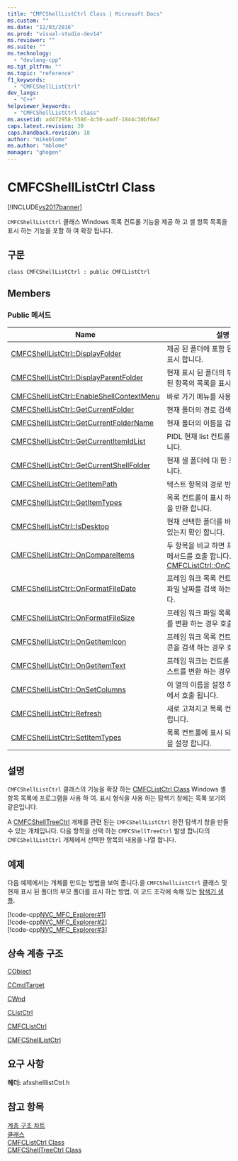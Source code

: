 ```yaml
---
title: "CMFCShellListCtrl Class | Microsoft Docs"
ms.custom: ""
ms.date: "12/03/2016"
ms.prod: "visual-studio-dev14"
ms.reviewer: ""
ms.suite: ""
ms.technology: 
  - "devlang-cpp"
ms.tgt_pltfrm: ""
ms.topic: "reference"
f1_keywords: 
  - "CMFCShellListCtrl"
dev_langs: 
  - "C++"
helpviewer_keywords: 
  - "CMFCShellListCtrl class"
ms.assetid: ad472958-5586-4c50-aadf-1844c30bf6e7
caps.latest.revision: 30
caps.handback.revision: 18
author: "mikeblome"
ms.author: "mblome"
manager: "ghogen"
---
```

# CMFCShellListCtrl Class
[!INCLUDE[vs2017banner](../../assembler/inline/includes/vs2017banner.md)]

`CMFCShellListCtrl` 클래스 Windows 목록 컨트롤 기능을 제공 하 고 셸 항목 목록을 표시 하는 기능을 포함 하 여 확장 됩니다.  
  
## 구문  
  
```  
class CMFCShellListCtrl : public CMFCListCtrl  
```  
  
## Members  
  
### Public 메서드  
  
|Name|설명|  
|----------|--------|  
|[CMFCShellListCtrl::DisplayFolder](../Topic/CMFCShellListCtrl::DisplayFolder.md)|제공 된 폴더에 포함 된 항목의 목록을 표시 합니다.|  
|[CMFCShellListCtrl::DisplayParentFolder](../Topic/CMFCShellListCtrl::DisplayParentFolder.md)|현재 표시 된 폴더의 부모 폴더에 포함 된 항목의 목록을 표시 합니다.|  
|[CMFCShellListCtrl::EnableShellContextMenu](../Topic/CMFCShellListCtrl::EnableShellContextMenu.md)|바로 가기 메뉴를 사용할 수 있거나.|  
|[CMFCShellListCtrl::GetCurrentFolder](../Topic/CMFCShellListCtrl::GetCurrentFolder.md)|현재 폴더의 경로 검색합니다.|  
|[CMFCShellListCtrl::GetCurrentFolderName](../Topic/CMFCShellListCtrl::GetCurrentFolderName.md)|현재 폴더의 이름을 검색합니다.|  
|[CMFCShellListCtrl::GetCurrentItemIdList](../Topic/CMFCShellListCtrl::GetCurrentItemIdList.md)|PIDL 현재 list 컨트롤 항목을 반환합니다.|  
|[CMFCShellListCtrl::GetCurrentShellFolder](../Topic/CMFCShellListCtrl::GetCurrentShellFolder.md)|현재 셸 폴더에 대 한 포인터를 반환합니다.|  
|[CMFCShellListCtrl::GetItemPath](../Topic/CMFCShellListCtrl::GetItemPath.md)|텍스트 항목의 경로 반환합니다.|  
|[CMFCShellListCtrl::GetItemTypes](../Topic/CMFCShellListCtrl::GetItemTypes.md)|목록 컨트롤이 표시 하는 셸 항목 형식을 반환 합니다.|  
|[CMFCShellListCtrl::IsDesktop](../Topic/CMFCShellListCtrl::IsDesktop.md)|현재 선택한 폴더를 바탕 화면 폴더에 있는지 확인 합니다.|  
|[CMFCShellListCtrl::OnCompareItems](../Topic/CMFCShellListCtrl::OnCompareItems.md)|두 항목을 비교 하면 프레임 워크가이 메서드를 호출 합니다.  \(재정의 [CMFCListCtrl::OnCompareItems](../Topic/CMFCListCtrl::OnCompareItems.md).\)|  
|[CMFCShellListCtrl::OnFormatFileDate](../Topic/CMFCShellListCtrl::OnFormatFileDate.md)|프레임 워크 목록 컨트롤에 표시 되는 파일 날짜를 검색 하는 경우 호출 됩니다.|  
|[CMFCShellListCtrl::OnFormatFileSize](../Topic/CMFCShellListCtrl::OnFormatFileSize.md)|프레임 워크 파일 목록 컨트롤의 크기를 변환 하는 경우 호출 됩니다.|  
|[CMFCShellListCtrl::OnGetItemIcon](../Topic/CMFCShellListCtrl::OnGetItemIcon.md)|프레임 워크 목록 컨트롤 항목의 아이콘을 검색 하는 경우 호출 됩니다.|  
|[CMFCShellListCtrl::OnGetItemText](../Topic/CMFCShellListCtrl::OnGetItemText.md)|프레임 워크는 컨트롤 목록 항목의 텍스트를 변환 하는 경우 호출 됩니다.|  
|[CMFCShellListCtrl::OnSetColumns](../Topic/CMFCShellListCtrl::OnSetColumns.md)|이 열의 이름을 설정 하면 프레임 워크에서 호출 됩니다.|  
|[CMFCShellListCtrl::Refresh](../Topic/CMFCShellListCtrl::Refresh.md)|새로 고쳐지고 목록 컨트롤을 다시 그립니다.|  
|[CMFCShellListCtrl::SetItemTypes](../Topic/CMFCShellListCtrl::SetItemTypes.md)|목록 컨트롤에 표시 되는 항목의 형식을 설정 합니다.|  
  
## 설명  
 `CMFCShellListCtrl` 클래스의 기능을 확장 하는 [CMFCListCtrl Class](../../mfc/reference/cmfclistctrl-class.md) Windows 셸 항목 목록에 프로그램을 사용 하 여.  표시 형식을 사용 하는 탐색기 창에는 목록 보기의 같은입니다.  
  
 A  [CMFCShellTreeCtrl](../../mfc/reference/cmfcshelltreectrl-class.md) 개체를 관련 된는 `CMFCShellListCtrl` 완전 탐색기 창을 만들 수 있는 개체입니다.  다음 항목을 선택 하는 `CMFCShellTreeCtrl` 발생 합니다의 `CMFCShellListCtrl` 개체에서 선택한 항목의 내용을 나열 합니다.  
  
## 예제  
 다음 예제에서는 개체를 만드는 방법을 보여 줍니다.을 `CMFCShellListCtrl` 클래스 및 현재 표시 된 폴더의 부모 폴더를 표시 하는 방법.  이 코드 조각에 속해 있는  [탐색기 샘플](../../top/visual-cpp-samples.md).  
  
 [!code-cpp[NVC_MFC_Explorer#1](../../mfc/reference/codesnippet/CPP/cmfcshelllistctrl-class_1.h)]  
[!code-cpp[NVC_MFC_Explorer#2](../../mfc/reference/codesnippet/CPP/cmfcshelllistctrl-class_2.cpp)]  
[!code-cpp[NVC_MFC_Explorer#3](../../mfc/reference/codesnippet/CPP/cmfcshelllistctrl-class_3.cpp)]  
  
## 상속 계층 구조  
 [CObject](../../mfc/reference/cobject-class.md)  
  
 [CCmdTarget](../../mfc/reference/ccmdtarget-class.md)  
  
 [CWnd](../../mfc/reference/cwnd-class.md)  
  
 [CListCtrl](../../mfc/reference/clistctrl-class.md)  
  
 [CMFCListCtrl](../../mfc/reference/cmfclistctrl-class.md)  
  
 [CMFCShellListCtrl](../../mfc/reference/cmfcshelllistctrl-class.md)  
  
## 요구 사항  
 **헤더:** afxshelllistCtrl.h  
  
## 참고 항목  
 [계층 구조 차트](../../mfc/hierarchy-chart.md)   
 [클래스](../../mfc/reference/mfc-classes.md)   
 [CMFCListCtrl Class](../../mfc/reference/cmfclistctrl-class.md)   
 [CMFCShellTreeCtrl Class](../../mfc/reference/cmfcshelltreectrl-class.md)
